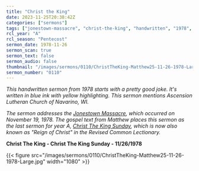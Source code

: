 ```yaml
---
title: "Christ the King"
date: 2023-11-25T20:38:42Z
categories: ["sermons"]
tags: ["jonestown-massacre", "christ-the-king", "handwritten", "1978", "ascension-lutheran-church-navarino-wi"]
rcl_year: "A"
rcl_season: "Pentecost"
sermon_date: 1978-11-26
sermon_scan: true
sermon_text: false
sermon_audio: false
thumbnail: "/images/sermons/0110/ChristTheKing-Matthew25-11-26-1978-Large.jpg"
sermon_number: "0110"
---
```


_This handwritten sermon from 1978 starts with a pretty good joke. It's written in blue ink with yellow highlighting. This sermon mentions Ascension Lutheran Church of Navarino, WI._

<!--more-->

_The sermon addresses the [Jonestown Massacre](https://en.wikipedia.org/wiki/Jonestown), which occurred on November 19, 1978. The gospel text from Matthew places this sermon as the last sermon for year A, [Christ The King Sunday](https://lectionary.library.vanderbilt.edu/texts.php?id=170), which is now also known as "Reign of Christ" in the Revised Common Lectionary._

**Christ The King - Christ The King Sunday - 11/26/1978**

{{< figure src="/images/sermons/0110/ChristTheKing-Matthew25-11-26-1978-Large.jpg" width="1080" >}}
